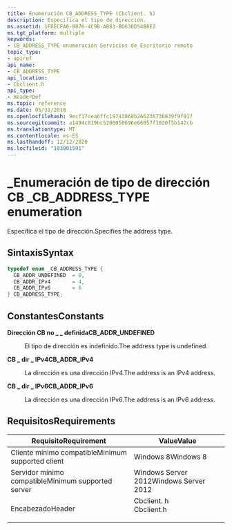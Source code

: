 ```yaml
---
title: Enumeración CB_ADDRESS_TYPE (Cbclient. h)
description: Especifica el tipo de dirección.
ms.assetid: 1F6ECFA6-8876-4C9B-A883-BD630D54B8E2
ms.tgt_platform: multiple
keywords:
- CB_ADDRESS_TYPE enumeración Servicios de Escritorio remoto
topic_type:
- apiref
api_name:
- CB_ADDRESS_TYPE
api_location:
- Cbclient.h
api_type:
- HeaderDef
ms.topic: reference
ms.date: 05/31/2018
ms.openlocfilehash: 9ecf17cea6ffc19743868b266236738839f9f917
ms.sourcegitcommit: a1494c819bc5200050696e66057f1020f5b142cb
ms.translationtype: MT
ms.contentlocale: es-ES
ms.lasthandoff: 12/12/2020
ms.locfileid: "103801591"
---
```

# <a name="cb_address_type-enumeration"></a><span data-ttu-id="42536-104">\_Enumeración de tipo de dirección CB \_</span><span class="sxs-lookup"><span data-stu-id="42536-104">CB\_ADDRESS\_TYPE enumeration</span></span>

<span data-ttu-id="42536-105">Especifica el tipo de dirección.</span><span class="sxs-lookup"><span data-stu-id="42536-105">Specifies the address type.</span></span>

## <a name="syntax"></a><span data-ttu-id="42536-106">Sintaxis</span><span class="sxs-lookup"><span data-stu-id="42536-106">Syntax</span></span>


```C++
typedef enum _CB_ADDRESS_TYPE { 
  CB_ADDR_UNDEFINED  = 0,
  CB_ADDR_IPv4       = 4,
  CB_ADDR_IPv6       = 6
} CB_ADDRESS_TYPE;
```



## <a name="constants"></a><span data-ttu-id="42536-107">Constantes</span><span class="sxs-lookup"><span data-stu-id="42536-107">Constants</span></span>

<dl> <dt>

<span data-ttu-id="42536-108"><span id="CB_ADDR_UNDEFINED"></span><span id="cb_addr_undefined"></span>**Dirección CB no \_ \_ definida**</span><span class="sxs-lookup"><span data-stu-id="42536-108"><span id="CB_ADDR_UNDEFINED"></span><span id="cb_addr_undefined"></span>**CB\_ADDR\_UNDEFINED**</span></span>
</dt> <dd>

<span data-ttu-id="42536-109">El tipo de dirección es indefinido.</span><span class="sxs-lookup"><span data-stu-id="42536-109">The address type is undefined.</span></span>

</dd> <dt>

<span data-ttu-id="42536-110"><span id="CB_ADDR_IPv4"></span><span id="cb_addr_ipv4"></span><span id="CB_ADDR_IPV4"></span>**CB \_ dir \_ IPv4**</span><span class="sxs-lookup"><span data-stu-id="42536-110"><span id="CB_ADDR_IPv4"></span><span id="cb_addr_ipv4"></span><span id="CB_ADDR_IPV4"></span>**CB\_ADDR\_IPv4**</span></span>
</dt> <dd>

<span data-ttu-id="42536-111">La dirección es una dirección IPv4.</span><span class="sxs-lookup"><span data-stu-id="42536-111">The address is an IPv4 address.</span></span>

</dd> <dt>

<span data-ttu-id="42536-112"><span id="CB_ADDR_IPv6"></span><span id="cb_addr_ipv6"></span><span id="CB_ADDR_IPV6"></span>**CB \_ dir \_ IPv6**</span><span class="sxs-lookup"><span data-stu-id="42536-112"><span id="CB_ADDR_IPv6"></span><span id="cb_addr_ipv6"></span><span id="CB_ADDR_IPV6"></span>**CB\_ADDR\_IPv6**</span></span>
</dt> <dd>

<span data-ttu-id="42536-113">La dirección es una dirección IPv6.</span><span class="sxs-lookup"><span data-stu-id="42536-113">The address is an IPv6 address.</span></span>

</dd> </dl>

## <a name="requirements"></a><span data-ttu-id="42536-114">Requisitos</span><span class="sxs-lookup"><span data-stu-id="42536-114">Requirements</span></span>



| <span data-ttu-id="42536-115">Requisito</span><span class="sxs-lookup"><span data-stu-id="42536-115">Requirement</span></span> | <span data-ttu-id="42536-116">Value</span><span class="sxs-lookup"><span data-stu-id="42536-116">Value</span></span> |
|-------------------------------------|---------------------------------------------------------------------------------------|
| <span data-ttu-id="42536-117">Cliente mínimo compatible</span><span class="sxs-lookup"><span data-stu-id="42536-117">Minimum supported client</span></span><br/> | <span data-ttu-id="42536-118">Windows 8</span><span class="sxs-lookup"><span data-stu-id="42536-118">Windows 8</span></span><br/>                                                                  |
| <span data-ttu-id="42536-119">Servidor mínimo compatible</span><span class="sxs-lookup"><span data-stu-id="42536-119">Minimum supported server</span></span><br/> | <span data-ttu-id="42536-120">Windows Server 2012</span><span class="sxs-lookup"><span data-stu-id="42536-120">Windows Server 2012</span></span><br/>                                                        |
| <span data-ttu-id="42536-121">Encabezado</span><span class="sxs-lookup"><span data-stu-id="42536-121">Header</span></span><br/>                   | <dl> <span data-ttu-id="42536-122"><dt>Cbclient. h</dt></span><span class="sxs-lookup"><span data-stu-id="42536-122"><dt>Cbclient.h</dt></span></span> </dl> |



 

 





